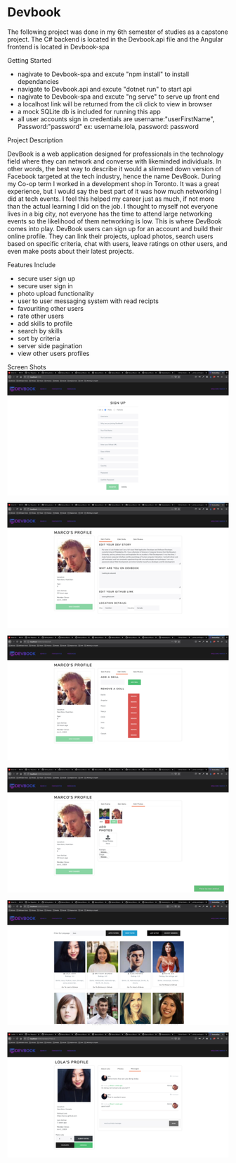 # Devbook

The following project was done in my 6th semester of studies as a capstone project. The C# backend is located in the Devbook.api file and the Angular frontend is located in Devbook-spa

Getting Started
- nagivate to Devbook-spa and excute "npm install" to install dependancies
- navigate to Devbook.api and excute "dotnet run" to start api
- nagivate to Devbook-spa and excute "ng serve" to serve up front end 
- a localhost link will be returned from the cli click to view in browser
- a mock SQLite db is included for running this app
- all user accounts sign in credentials are username:"userFirstName", Password:"password" ex: username:lola, password: password


Project Description 

DevBook is a web application designed for professionals in the technology field where they can network and converse with likeminded individuals. In other words, the best way to describe it would a slimmed down version of Facebook targeted at the tech industry, hence the name DevBook. During my Co-op term I worked in a development shop in Toronto. It was a great experience, but I would say the best part of it was how much networking I did at tech events. I feel this helped my career just as much, if not more than the actual learning I did on the job. I thought to myself not everyone lives in a big city, not everyone has the time to attend large networking events so the likelihood of them networking is low. This is where DevBook comes into play. DevBook users can sign up for an account and build their online profile. They can link their projects, upload photos, search users based on specific criteria, chat with users, leave ratings on other users, and even make posts about their latest projects.  

Features Include
- secure user sign up 
- secure user sign in
- photo upload functionality 
- user to user messaging system with read recipts 
- favouriting other users
- rate other users
- add skills to profile
- search by skills
- sort by criteria
- server side pagination
- view other users profiles

Screen Shots
![User sign up](https://github.com/MarcoJrBiundo/devbook/blob/master/applicationImages/Screen%20Shot%202020-11-17%20at%201.48.10%20PM.png)

![Logged in user profile](https://github.com/MarcoJrBiundo/devbook/blob/master/applicationImages/Screen%20Shot%202020-11-17%20at%201.48.52%20PM.png)

![Edit skills](https://github.com/MarcoJrBiundo/devbook/blob/master/applicationImages/Screen%20Shot%202020-11-17%20at%201.48.59%20PM.png)

![Photo upload](https://github.com/MarcoJrBiundo/devbook/blob/master/applicationImages/Screen%20Shot%202020-11-17%20at%201.49.10%20PM.png)

![Search and sort](https://github.com/MarcoJrBiundo/devbook/blob/master/applicationImages/Screen%20Shot%202020-11-17%20at%201.49.36%20PM.png)

![User to user messaging](https://github.com/MarcoJrBiundo/devbook/blob/master/applicationImages/Screen%20Shot%202020-11-17%20at%201.49.59%20PM.png)


